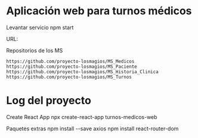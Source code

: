 # Aplicación web para turnos médicos


Levantar servicio
    npm start

URL:


Repositorios de los MS

    https://github.com/proyecto-losmagios/MS_Medicos
    https://github.com/proyecto-losmagios/MS_Paciente
    https://github.com/proyecto-losmagios/MS_Historia_Clinica
    https://github.com/proyecto-losmagios/MS_Turnos





# Log del proyecto

Create React App
    npx create-react-app turnos-medicos-web


Paquetes extras
    npm install --save axios
    npm install react-router-dom

